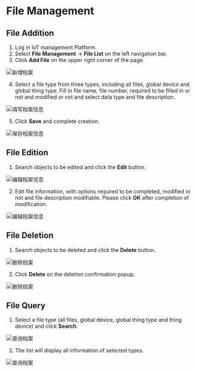 # File Management

## File Addition

1. Log in IoT management Platform.
2. Select **File Management** -> **File List** on the left navigation bar.
3. Click **Add File** on the upper right corner of the page.

![新增档案](../../../../../image/IoT/IoT-Core/Archive-Manager/Create-Archive.png)

4. Select a file type from three types, including all files, global device and global thing type. Fill in file name, file number, required to be filled in or not and modified or not and select data type and file description.

![填写档案信息](../../../../../image/IoT/IoT-Core/Archive-Manager/Write-Archive-Info.png)

5. Click **Save** and complete creation.

![保存档案信息](../../../../../image/IoT/IoT-Core/Archive-Manager/Save-Archive.png)

## File Edition

1. Search objects to be edited and click the **Edit** button.

![编辑档案信息](../../../../../image/IoT/IoT-Core/Archive-Manager/Edit-Archive-Button.png)

2. Edit file information, with options required to be completed, modified or not and file description modifiable. Please click **OK** after completion of modification.

![编辑档案信息](../../../../../image/IoT/IoT-Core/Archive-Manager/Edit-Archive.png)

## File Deletion

1. Search objects to be deleted and click the **Delete** button.

![删除档案](../../../../../image/IoT/IoT-Core/Archive-Manager/Delete-Archive-Button.png)

2. Click **Delete** on the deletion confirmation popup.

![删除档案](../../../../../image/IoT/IoT-Core/Archive-Manager/Delete-Archive.png)

## File Query

1. Select a file type (all files, global device, global thing type and thing device) and click **Search**.

![查询档案](../../../../../image/IoT/IoT-Core/Archive-Manager/Search-Archive.png)

2. The list will display all information of selected types.

![查询档案](../../../../../image/IoT/IoT-Core/Archive-Manager/Search-Archive-Result.png)
